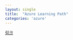 ```yaml
---
layout: single
title:  "Azure Learning Path"
categories: 'azure'
---
```




[링크](https://docs.microsoft.com/en-us/certifications/exams/az-900?tab=tab-learning-paths)
